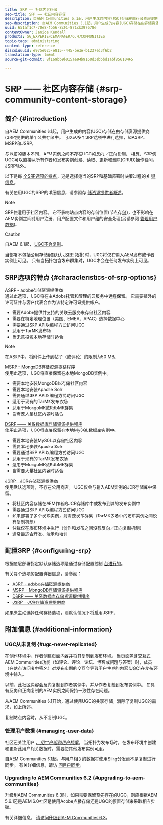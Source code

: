 ```yaml
---
title: SRP —— 社区内容存储
seo-title: SRP —— 社区内容存储
description: 自AEM Communities 6.1起，用户生成的内容(UGC)存储在由存储资源提供商(SRP)提供的单个公共存储中
seo-description: 自AEM Communities 6.1起，用户生成的内容(UGC)存储在由存储资源提供商(SRP)提供的单个公共存储中
uuid: 651af1d7-70e8-4b56-8c01-871cb397678e
contentOwner: Janice Kendall
products: SG_EXPERIENCEMANAGER/6.4/COMMUNITIES
topic-tags: administering
content-type: reference
discoiquuid: e975e026-e815-4445-be3e-b1237ed3f6b2
translation-type: tm+mt
source-git-commit: 8f169bb9b015ae94b9160d3ebbbd1abf85610465

---
```



# SRP —— 社区内容存储 {#srp-community-content-storage}

## 简介 {#introduction}

自AEM Communities 6.1起，用户生成的内容(UGC)存储在由存储资源提供商(SRP)提供的单个公共存储中。 可以从多个SRP选项中进行选择，如ASRP、MSRP和JSRP。

与以前的版本不同，AEM实例之间不存在UGC的反向／正向复制。 相反，SRP使UGC可以直接从所有作者和发布实例创建、读取、更新和删除(CRUD)操作访问，JSRP除外。

以下是每 [个SRP选项的特点](#characteristics-of-srp-options)，这是选择适当的SRP和基础部署时决策过程的关 [键信息](topologies.md)。

有关使用UGC的SRP的详细信息，请参阅存 [储资源提供者概述](srp.md)。

>[!NOTE]
>
>SRP仅适用于社区内容。 它不影响站点内容的存储位置(节点存[储](../../help/sites-deploying/data-store-config.md))，也不影响在AEM实例之间对用户注册、用户配置文件和用户组的安全处理(另请参阅 [管理用户数据](#managing-user-data))。

>[!CAUTION]
>
>自AEM 6.1起， [UGC不会复制](#ugc-never-replicated)。
>
>当部署不包括公用存储(如默认 [JSRP](topologies.md#jsrp) 拓扑)时，UGC将仅在输入AEM发布或作者实例上可见。 只有当拓扑包含发布群集时，UGC才会在任何发布实例上可见。

## SRP选项的特点 {#characteristics-of-srp-options}

[ASRP - adobe存储资源提供商](asrp.md)\
通过此选项，UGC将在由Adobe托管和管理的云服务中远程保留。 它需要额外的许可证并与客户代表合作为该特定许可证提供帐户。

* 需要Adobe提供并支持的关联云服务来存储社区内容
* 需要在特定地理位置（美国、EMEA、APAC）选择数据中心
* 需要通过SRP API以编程方式访问UGC
* 适用于TarMK发布场
* 当无意投资本地存储时适合

>[!NOTE]
>
>在ASRP中，将附件上传到帖子（或评论）的限制为50 MB。

[MSRP - MongoDB存储资源提供程序](msrp.md)\
使用此选项，UGC将直接保留在本地MongoDB实例中。

* 需要本地安装MongoDB以存储社区内容
* 需要本地安装Apache Solr
* 需要通过SRP API以编程方式访问UGC
* 适用于现有的TarMK发布农场
* 适用于MongoMK或RdbMK群集
* 当需要大量社区内容时适合

[DSRP —— 关系数据库存储资源提供程序](dsrp.md)\
使用此选项，UGC将直接保留在本地MySQL数据库实例中。

* 需要本地安装MySQL以存储社区内容
* 需要本地安装Apache Solr
* 需要通过SRP API以编程方式访问UGC
* 适用于现有的TarMK发布农场
* 适用于MongoMK或RdbMK群集
* 当需要大量社区内容时适合

[JSRP - JCR存储资源提供商](jsrp.md)\
使用默认选项时，不存在公用商店。 UGC仅会与输入AEM实例的JCR存储库中保留。

* 将社区内容存储在AEM作者的JCR存储库中或发布到其的发布实例中
* 需要通过SRP API以编程方式访问UGC
* 如果部署了多个发布实例，则需要发布群集（TarMK农场中的发布实例之间没有复制机制）
* 仲裁仅在发布环境中执行（创作和发布之间没有反向／正向复制机制）
* 通常最适合开发、演示和培训

## 配置SRP {#configuring-srp}

根据底层部署指定默认存储选项是通过存储配置控制 [台进行的](srp-config.md)。

有关每个选项的配置详细信息，请参阅：

* [ASRP - adobe存储资源提供商](asrp.md)
* [MSRP - MongoDB存储资源提供程序](msrp.md)
* [DSRP —— 关系数据库存储资源提供程序](dsrp.md)
* [JSRP - JCR存储资源提供商](jsrp.md)

如果未主动选择任何存储选项，则默认情况下将启用JSRP。

## 附加信息 {#additional-information}

### UGC从未复制 {#ugc-never-replicated}

在创作环境中，作者创建页面内容并将其复制到发布环境。 当页面包含交互式AEM Communities功能（如评论、评论、论坛、博客或问题与答案）时，成员（在站点访问者中签名）对发布实例的交互会导致用户生成的内容(UGC)在发布环境中输入。

以前，此社区内容会反向复制到作者实例中，并从作者复制到发布实例中。 在具有反向和正向复制的AEM实例之间保持一致性存在问题。

从AEM Communities 6.1开始，通过使用UGC的共享存储，消除了复制UGC的需求，如上所述。

复制站点内容时，从不复制UGC。

### 管理用户数据 {#managing-user-data}

社区还关注用户 [*、用&#x200B;**&#x200B;户组&#x200B;*和用*&#x200B;户档案&#x200B;*](users.md)。 当拓扑为发布场时，在发布环境中创建和更新此用户相关数据时，需要使其他发布实例可[用](../../help/sites-deploying/recommended-deploys.md#tarmk-farm)。

自AEM Communities 6.1起，与用户相关的数据将使用Sling分发而不是复制进行同步。 有关详细信息，请访 [问用户同步](sync.md)。

### Upgrading to AEM Communities 6.2 {#upgrading-to-aem-communities}

升级到AEM Communities 6.3时，如果需要保留预先存在的UGC，则应根据AEM 5.6.1还是AEM 6.0社区是使用Adobe点播存储还是UGC的预置存储来采取相应步骤。

有关详细信息， [请访问升级到AEM Communities 6.3](upgrade.md)。
